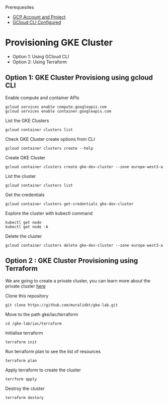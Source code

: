 
 Prerequesites
 * [GCP Account and Project ](https://cloud.google.com/free)
 * [ GCloud CLI Configured ](https://cloud.google.com/sdk/docs/install) 

# Provisioning GKE Cluster
* Option 1: Using GCloud CLI
* Option 2: Using Terraform

## Option 1: GKE Cluster Provisiong using gcloud CLI

Enable compute and container APIs
```
gcloud services enable compute.googleapis.com
gcloud services enable container.googleapis.com
```

List the GKE Clusters
```
gcloud container clusters list
```

Check GKE Cluster create options from CLI
```
gcloud container clusters create --help
````

Create GKE Cluster
```
gcloud container clusters create gke-dev-cluster --zone europe-west3-a
```
List the cluster
````
gcloud container clusters list
````

Get the credentials
```
gcloud container clusters get-credentials gke-dev-cluster
````

Explore the cluster with kubectl command
````
kubectl get node
kubectl get node -A
````


Delete the cluster
````
gcloud container clusters delete gke-dev-cluster --zone europe-west3-a
````


## Option 2 : GKE Cluster Provisioning using Terraform
We are going to create a private cluster, you can learn more about the private cluster [here](https://cloud.google.com/kubernetes-engine/docs/how-to/private-clusters)

Clone this repository
````
git clone https://github.com/muralidkt/gke-lab.git
````


Move to the path gke/iac/terraform
````
cd /gke-lab/iac/terraform
````


Initialise terraform
````
terraform init
````


Run terraform plan to see the list of resources
````
terraform plan
````


Apply terraform to create the cluster
````
terrform apply
````


Destroy the cluster
````
terraform destory
````
